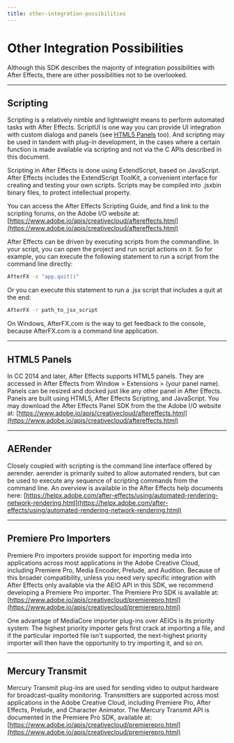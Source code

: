 ```yaml
---
title: other-integration-possibilities
---
```


# Other Integration Possibilities

Although this SDK describes the majority of integration possibilities with After Effects, there are other possibilities not to be overlooked.

---

## Scripting

Scripting is a relatively nimble and lightweight means to perform automated tasks with After Effects. ScriptUI is one way you can provide UI integration with custom dialogs and panels (see [HTML5 Panels](#html5-panels) too). And scripting may be used in tandem with plug-in development, in the cases where a certain function is made available via scripting and not via the C APIs described in this document.

Scripting in After Effects is done using ExtendScript, based on JavaScript. After Effects includes the ExtendScript ToolKit, a convenient interface for creating and testing your own scripts. Scripts may be compiled into .jsxbin binary files, to protect intellectual property.

You can access the After Effects Scripting Guide, and find a link to the scripting forums, on the Adobe I/O website at: [https://www.adobe.io/apis/creativecloud/aftereffects.html](https://www.adobe.io/apis/creativecloud/aftereffects.html)

After Effects can be driven by executing scripts from the commandline. In your script, you can open the project and run script actions on it. So for example, you can execute the following statement to run a script from the command line directly:

```sh
AfterFX -s "app.quit()"
```

Or you can execute this statement to run a .jsx script that includes a quit at the end:

```sh
AfterFX -r path_to_jsx_script
```

On Windows, AfterFX.com is the way to get feedback to the console, because AfterFX.com is a command line application.

---

## HTML5 Panels

In CC 2014 and later, After Effects supports HTML5 panels. They are accessed in After Effects from Window > Extensions > (your panel name). Panels can be resized and docked just like any other panel in After Effects. Panels are built using HTML5, After Effects Scripting, and JavaScript. You may download the After Effects Panel SDK from the the Adobe I/O website at: [https://www.adobe.io/apis/creativecloud/aftereffects.html](https://www.adobe.io/apis/creativecloud/aftereffects.html)

---

## AERender

Closely coupled with scripting is the command line interface offered by aerender. aerender is primarily suited to allow automated renders, but can be used to execute any sequence of scripting commands from the command line. An overview is available in the After Effects help documents here: [https://helpx.adobe.com/after-effects/using/automated-rendering-network-rendering.html](https://helpx.adobe.com/after-effects/using/automated-rendering-network-rendering.html)

---

## Premiere Pro Importers

Premiere Pro importers provide support for importing media into applications across most applications in the Adobe Creative Cloud, including Premiere Pro, Media Encoder, Prelude, and Audition. Because of this broader compatibility, unless you need very specific integration with After Effects only available via the AEIO API in this SDK, we recommend developing a Premiere Pro importer. The Premiere Pro SDK is available at: [https://www.adobe.io/apis/creativecloud/premierepro.html](https://www.adobe.io/apis/creativecloud/premierepro.html)

One advantage of MediaCore importer plug-ins over AEIOs is its priority system: The highest priority importer gets first crack at importing a file, and if the particular imported file isn't supported, the next-highest priority importer will then have the opportunity to try importing it, and so on.

---

## Mercury Transmit

Mercury Transmit plug-ins are used for sending video to output hardware for broadcast-quality monitoring. Transmitters are supported across most applications in the Adobe Creative Cloud, including Premiere Pro, After Effects, Prelude, and Character Animator. The Mercury Transmit API is documented in the Premiere Pro SDK, available at: [https://www.adobe.io/apis/creativecloud/premierepro.html](https://www.adobe.io/apis/creativecloud/premierepro.html)
